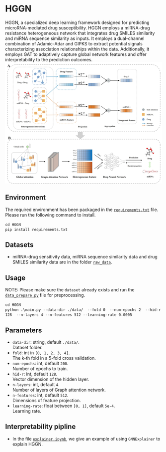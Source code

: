 # HGGN

 HGGN, a specialized deep learning framework designed for predicting microRNA-mediated drug susceptibility. HGGN employs a miRNA-drug resistance heterogeneous network that integrates drug SMILES similarity and miRNA sequence similarity as inputs. It employs a dual-channel combination of Adamic-Adar and GIPKS to extract potential signals characterizing association relationships within the data. Additionally, it employs GAT to adaptively capture global network features and offer interpretability to the prediction outcomes. 
![workflow](./Figure1.jpg)

## Environment

The required environment has been packaged in the [`requirements.txt`](./requirements.txt) file.    
Please run the following command to install.

```commandline
cd HGGN
pip install requirements.txt
```

## Datasets

- miRNA-drug sensitivity data, miRNA sequence similarity data and drug SMILES similarity data are in the folder [`raw_data`](./raw_data/).
## Usage

NOTE: Please make sure the `dataset` already exists and run the [`data_prepare.py`](./data_prepare.py) file for preprocessing.
```commandline
cd HGGN
python .\main.py --data-dir ./data/  --fold 0  --num-epochs 2  --hid-r 128  --n-layers 4 --n-features 512 --learning-rate 0.0005
```

## Parameters

- `data-dir`: string, default `./data/`.  
  Dataset folder.
- `fold`: int in `[0, 1, 2, 3, 4]`.  
  The k-th fold in a 5-fold cross validation.
- `num-epochs`: int, default `200`.  
  Number of epochs to train.
- `hid-r`: int, default `128`.  
  Vector dimension of the hidden layer.
- `n-layers`: int, default `4`.  
  Number of layers of Graph attention network.
- `n-features`: int, default `512`.  
  Dimensions of feature projection.
- `learning-rate`: float between `[0, 1]`, default `5e-4`.  
  Learning rate.

## Interpretability pipline

- In the file [`explainer.ipynb`](./explainer.ipynb), we give an example of using `GNNExplainer` to explain HGGN.

